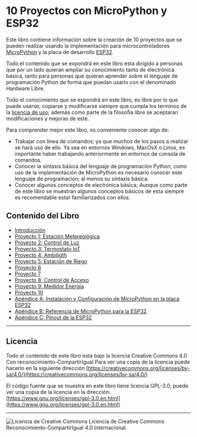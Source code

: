 # 10 Proyectos con MicroPython y ESP32

Este libro contiene información sobre la creación de 10 proyectos que se pueden realizar usando la implementación para microcontroladores [MicroPython](https://micropython.org/) y la placa de desarrollo [ESP32](http://esp32.net/).

Todo el contenido que se expondrá en este libro esta dirigido a personas que por un lado quieran ampliar su conocimiento tanto de electrónica básica, tanto para personas que quieran aprender sobre el lenguaje de programación Python de forma que puedan usarlo con el denominado Hardware Libre.

Todo el conocimiento que se expondrá en este libro, es libre por lo que puede usarse, copiarse y modificarse siempre que cumpla los terminos de la [licencia de uso](https://creativecommons.org/licenses/by-sa/4.0/); además como parte de la filosofía libre se aceptaran modificaciones y mejoras de este. 

Para comprender mejor este libro, es conveniente conocer algo de:

* Trabajar con linea de comandos; ya que muchos de los pasos a realizar se hará uso de ello. Ya sea en entornos Windows, MacOsX o Linux, es importante haber trabajando anteriormente en entornos de consola de comandos.
* Conocer la sintaxis básica del lenguaje de programación Python; como uso de la implementación de MicroPython es necesario conocer este lenguaje de programación; al menos su sintaxis básica.
* Conocer algunos conceptos de electrónica básica; Aunque como parte de este libro se muestran algunos conceptos básicos de esta siempre es recomendable estar familiarizados con ellos. 

## Contenido del Libro

* [Introducción](introduccion.md)
* [Proyecto 1: Estación Metereológica](estación-metereológica.md)
* [Proyecto 2: Control de Luz](control-luz.md)
* [Proyecto 3: Termostato IoT](termostato-iot.md)
* [Proyecto 4: Ambiligth](ambiligth.md)
* [Proyecto 5: Estación de Riego](riego.md)
* [Proyecto 6](#)
* [Proyecto 7](#)
* [Proyecto 8: Control de Acceso](control-acceso.md)
* [Proyecto 9: Medidor Energía](medidor-energia.md)
* [Proyecto 10](#)
* [Apéndice A: Instalación y Configuración de MicroPython en la placa ESP32](#)
* [Apéndice B: Referencia de MicroPython para la ESP32](#)
* [Apéndice C: Pinout de la ESP32](#)
---

## Licencia

Todo el contenido de este libro esta bajo la licencia Creative Commons 4.0 Con reconocimiento-CompartirIgual Para ver una copia de la licencia puede hacerlo en la siguiente dirección [https://creativecommons.org/licenses/by-sa/4.0/](https://creativecommons.org/licenses/by-sa/4.0/)

El código fuente que se muestra en este libro tiene licencia GPL-3.0; puede ver una copia de la licencia en la dirección: [https://www.gnu.org/licenses/gpl-3.0.en.html](https://www.gnu.org/licenses/gpl-3.0.en.html)

---

![Licencia de Creative Commons](https://i.creativecommons.org/l/by-sa/4.0/88x31.png) Licencia de Creative Commons Reconocimiento-CompartirIgual 4.0 Internacional</a>.
